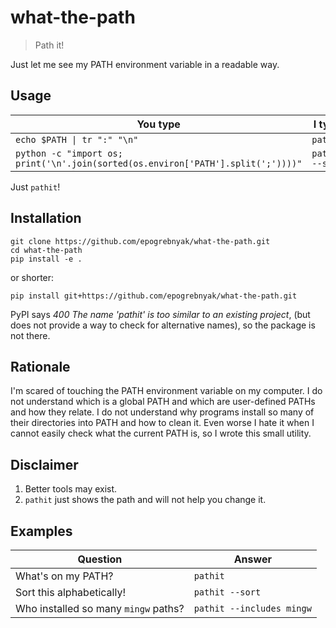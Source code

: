 # what-the-path

> Path it!

Just let me see my PATH environment variable in a readable way.

## Usage

You type                                                                         | I type        
-------------------------------------------------------------------------------- |---------------  
`echo $PATH \| tr ":" "\n"`                                                      | `pathit` 
`python -c "import os; print('\n'.join(sorted(os.environ['PATH'].split(';'))))"` | `pathit --sort` 

Just `pathit`! 

## Installation

```
git clone https://github.com/epogrebnyak/what-the-path.git
cd what-the-path
pip install -e .
```

or shorter:

```
pip install git+https://github.com/epogrebnyak/what-the-path.git
```

PyPI says _400 The name 'pathit' is too similar to an existing project_, 
(but does not provide a way to check for alternative names),
so the package is not there.

## Rationale

I'm scared of touching the PATH environment variable on my computer.
I do not understand which is a global PATH and which are user-defined PATHs and how they relate.
I do not understand why programs install so many of their directories into PATH and how to clean it. Even worse I hate it when I cannot easily check what the current PATH is,
so I wrote this small utility.

## Disclaimer

1. Better tools may exist.
2. `pathit` just shows the path and will not help you change it.

## Examples

| Question                       | Answer                    |
| ------------------------------ | ------------------------- |
| What's on my PATH?             | `pathit`                  |
| Sort this alphabetically!      | `pathit --sort`           |
| Who installed so many `mingw` paths? | `pathit --includes mingw` |

